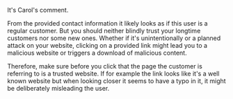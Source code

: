 It's Carol's comment.

From the provided contact information it likely looks as if this user is a regular customer. But you should neither blindly trust your longtime customers nor some new ones. Whether if it's unintentionally or a planned attack on your website, clicking on a provided link might lead you to a malicious website or triggers a download of malicious content. 

Therefore, make sure before you click that the page the customer is referring to is a trusted website. If for example the link looks like it's a well known website but when looking closer it seems to have a typo in it, it might be deliberately misleading the user. 
